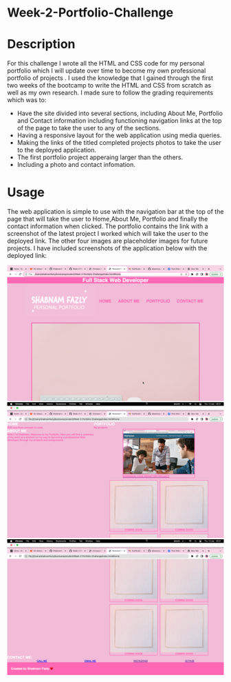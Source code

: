 # Week-2-Portfolio-Challenge

# Description

For this challenge I wrote all the HTML and CSS code for my personal portfolio which I will update over time to become my own professional portfolio of projects . I used the knowledge that I gained through the first two weeks of the bootcamp to write the HTML and CSS from scratch as well as my own research. I made sure to follow the grading requirements which was to:

* Have the site divided into several sections, including About Me, Portfolio and Contact information including functioning navigation links at the top of the page to take the user to any of the sections.
* Having a responsive layout for the web application using media queries.
* Making the links of the titled completed projects photos to take the user to the deployed application.
* The first portfolio project apperaing larger than the others.
* Including a photo and contact infomation.

# Usage
The web application is simple to use with the navigation bar at the top of the page that will take the user to Home,About Me, Portfolio and finally the contact information when clicked. The portfolio contains the link with a screenshot of the latest project I worked which will take the user to the deployed link. The other four images are placeholder images for future projects.
I have included screenshots of the application below with the deployed link:

<img src=".\images\Screenshot1.png"/>
<img src=".\images\Screenshot2.png"/>
<img src=".\images\Screenshot3.png"/>

